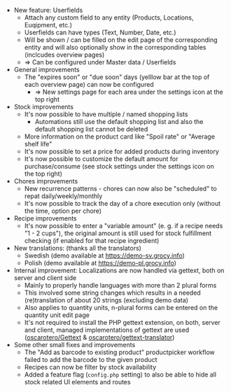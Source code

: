 - New feature: Userfields
  - Attach any custom field to any entity (Products, Locations, Euqipment, etc.)
  - Userfields can have types (Text, Number, Date, etc.)
  - Will be shown / can be filled on the edit page of the corresponding entity and will also optionally show in the corresponding tables (inclcudes overview pages)
  - => Can be configured under Master data / Userfields
- General improvements
  - The "expires soon" or "due soon" days (yelllow bar at the top of each overview page) can now be configured
    - => New settings page for each area under the settings icon at the top right
- Stock improvements
  - It's now possible to have multiple / named shopping lists
    - Automations still use the default shopping list and also the default shopping list cannot be deleted
  - More information on the product card like "Spoil rate" or "Average shelf life"
  - It's now possible to set a price for added products during inventory
  - It's now possible to customize the default amount for purchase/consume (see stock settings under the settings icon on the top right)
- Chores improvements
  - New recurrence patterns - chores can now also be "scheduled" to repat daily/weekly/monthly
  - It's now possible to track the day of a chore execution only (without the time, option per chore)
- Recipe improvements
  - It's now possible to enter a "variable amount" (e. g. if a recipe needs "1 - 2 cups"), the original amount is still used for stock fulfillment checking (if enabled for that recipe ingredient)
- New translations: (thanks all the translators)
  - Swedish (demo available at https://demo-sv.grocy.info)
  - Polish (demo available at https://demo-pl.grocy.info)
- Internal improvement: Localizations are now handled via gettext, both on server and client side
  - Mainly to properly handle languages with more than 2 plural forms
  - This involved some string changes which results in a needed (re)translation of about 20 strings (excluding demo data)
  - Also applies to quantity units, n-plural forms can be entered on the quantity unit edit page
  - It's not required to install the PHP gettext extension, on both, server and client, managed implementations of gettext are used ([oscarotero/Gettext](https://github.com/oscarotero/Gettext) & [oscarotero/gettext-translator](https://github.com/oscarotero/gettext-translator))
- Some other small fixes and improvements
  - The "Add as barcode to existing product" productpicker workflow failed to add the barcode to the given product
  - Recipes can now be filter by stock availability
  - Added a feature flag (`config.php` setting) to also be able to hide all stock related UI elements and routes
